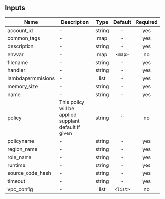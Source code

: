 ## Inputs

| Name | Description | Type | Default | Required |
|------|-------------|:----:|:-----:|:-----:|
| account_id | - | string | - | yes |
| common_tags | - | map | - | yes |
| description | - | string | - | yes |
| envvar | - | map | `<map>` | no |
| filename | - | string | - | yes |
| handler | - | string | - | yes |
| lambdapermmisions | - | list | - | yes |
| memory_size | - | string | - | yes |
| name | - | string | - | yes |
| policy | This policy will be applied supplant default if given | string | `` | no |
| policyname | - | string | - | yes |
| region_name | - | string | - | yes |
| role_name | - | string | - | yes |
| runtime | - | string | - | yes |
| source_code_hash | - | string | - | yes |
| timeout | - | string | - | yes |
| vpc_config | - | list | `<list>` | no |
